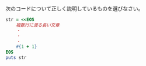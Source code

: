 次のコードについて正しく説明しているものを選びなさい。
```ruby
str = <<EOS
    複数行に渡る長い文章
    ・
    ・
    ・
    #{1 + 1}
EOS
puts str
```
